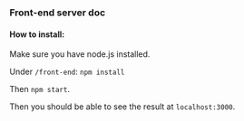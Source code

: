 ### Front-end server doc

#### How to install:

Make sure you have node.js installed.

Under `/front-end`: `npm install`

Then `npm start`. 

Then you should be able to see the result at `localhost:3000`. 

